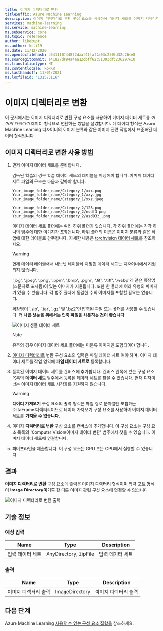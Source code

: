 ```yaml
---
title: 이미지 디렉터리로 변환
titleSuffix: Azure Machine Learning
description: 이미지 디렉터리로 변환 구성 요소를 사용하여 데이터 세트를 이미지 디렉터리 형식으로 변환하는 방법을 알아봅니다.
services: machine-learning
ms.service: machine-learning
ms.subservice: core
ms.topic: reference
author: likebupt
ms.author: keli19
ms.date: 11/12/2020
ms.openlocfilehash: d6411f0744872daaf4ffaf2a03c2505d32c264e8
ms.sourcegitcommit: e41827d894a4aa12cbff62c51393dfc236297e10
ms.translationtype: MT
ms.contentlocale: ko-KR
ms.lasthandoff: 11/04/2021
ms.locfileid: "131570116"
---
```

# <a name="convert-to-image-directory"></a>이미지 디렉터리로 변환

이 문서에서는 이미지 디렉터리로 변환 구성 요소를 사용하여 이미지 데이터 세트를 *이미지 디렉터리* 데이터 형식으로 변환하는 방법을 설명합니다. 이 데이터 형식은 Azure Machine Learning 디자이너의 이미지 분류와 같은 이미지 관련 작업에서 표준화된 데이터 형식입니다.

## <a name="how-to-use-convert-to-image-directory"></a>이미지 디렉터리로 변환 사용 방법  

1. 먼저 이미지 데이터 세트를 준비합니다. 

    감독된 학습의 경우 학습 데이터 세트의 레이블을 지정해야 합니다. 이미지 데이터 세트 파일의 구조는 다음과 같아야 합니다.
    
    ```
    Your_image_folder_name/Category_1/xxx.png
    Your_image_folder_name/Category_1/xxy.jpg
    Your_image_folder_name/Category_1/xxz.jpeg
    
    Your_image_folder_name/Category_2/123.png
    Your_image_folder_name/Category_2/nsdf3.png
    Your_image_folder_name/Category_2/asd932_.png
    ```
    
    이미지 데이터 세트 폴더에는 여러 하위 폴더가 있습니다. 각 하위 폴더에는 각각 하나의 범주에 대한 이미지가 포함됩니다. 하위 폴더의 이름은 이미지 분류와 같은 작업에 대한 레이블로 간주됩니다. 자세한 내용은 [torchvision 데이터 세트](https://pytorch.org/vision/stable/datasets.html#imagefolder)를 참조하세요.

    > [!WARNING]
    > 현재 데이터 레이블에서 내보낸 레이블이 지정된 데이터 세트는 디자이너에서 지원되지 않습니다.

    '.jpg', '.jpeg', '.png', '.ppm', '.bmp', '.pgm', '.tif', '.tiff', '.webp'와 같은 확장명(소문자로 표시됨)이 있는 이미지가 지원됩니다. 또한 한 폴더에 여러 유형의 이미지가 있을 수 있습니다. 각 범주 폴더에 동일한 수의 이미지를 포함할 필요는 없습니다.

    확장명이 '.zip', '.tar', '.gz' 및 '.bz2'인 압축된 파일 또는 폴더를 사용할 수 있습니다. **더 나은 성능을 위해서는 압축 파일을 사용하는 것이 좋습니다.** 
    
    ![이미지 샘플 데이터 세트](./media/module/image-sample-dataset.png)

    > [!NOTE]
    > 유추의 경우 이미지 데이터 세트 폴더에는 미분류 이미지만 포함되어야 합니다.

1. [이미지 디렉터리로](../how-to-create-register-datasets.md) 변환 구성 요소의 입력은 파일 데이터 세트 여야 하며, 이미지 데이터 세트를 작업 영역에 **파일 데이터 세트로** 등록합니다.

1. 등록된 이미지 데이터 세트를 캔버스에 추가합니다. 캔버스 왼쪽에 있는 구성 요소 목록의 **데이터 세트** 범주에서 등록된 데이터 세트를 찾을 수 있습니다. 현재 디자이너는 이미지 데이터 세트 시각화를 지원하지 않습니다.

    > [!WARNING]
    > **데이터 가져오기** 구성 요소의 출력 형식은 파일 경로 문자열만 포함하는 DataFrame 디렉터리이므로 데이터 가져오기 구성 요소를 사용하여 이미지 데이터 세트를 **가져올** **수 없습니다.**

1. 이미지 **디렉터리로 변환** 구성 요소를 캔버스에 추가합니다. 이 구성 요소는 구성 요소 목록의 'Computer Vision/이미지 데이터 변환' 범주에서 찾을 수 있습니다. 이미지 데이터 세트에 연결합니다.
    
3.  파이프라인을 제출합니다. 이 구성 요소는 GPU 또는 CPU에서 실행할 수 있습니다.

## <a name="results"></a>결과

**이미지 디렉터리로 변환** 구성 요소의 출력은 이미지 디렉터리 형식이며 입력 포트 형식이 **Image Directory이기도** 한 다른 이미지 관련 구성 요소에 연결할 수 있습니다.

![이미지 디렉터리로 변환 출력](./media/module/convert-to-image-directory-output.png)

## <a name="technical-notes"></a>기술 정보 

###  <a name="expected-inputs"></a>예상 입력  

| Name          | Type                  | Description   |
| ------------- | --------------------- | ------------- |
| 입력 데이터 세트 | AnyDirectory, ZipFile | 입력 데이터 세트 |

###  <a name="output"></a>출력  

| Name                   | Type           | Description            |
| ---------------------- | -------------- | ---------------------- |
| 이미지 디렉터리 출력 | ImageDirectory | 이미지 디렉터리 출력 |

## <a name="next-steps"></a>다음 단계

Azure Machine Learning [사용할 수 있는 구성 요소 집합을](component-reference.md) 참조하세요.